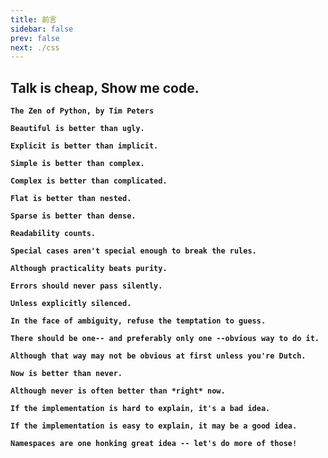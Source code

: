 ```yaml
---
title: 前言
sidebar: false
prev: false
next: ./css
---
```


## Talk is cheap, Show me code.

**`The Zen of Python, by Tim Peters`**

**`Beautiful is better than ugly.`**

**`Explicit is better than implicit.`**

**`Simple is better than complex.`**

**`Complex is better than complicated.`**

**`Flat is better than nested.`**

**`Sparse is better than dense.`**

**`Readability counts.`**

**`Special cases aren't special enough to break the rules.`**

**`Although practicality beats purity.`**

**`Errors should never pass silently.`**

**`Unless explicitly silenced.`**

**`In the face of ambiguity, refuse the temptation to guess.`**

**`There should be one-- and preferably only one --obvious way to do it.`**

**`Although that way may not be obvious at first unless you're Dutch.`**

**`Now is better than never.`**

**`Although never is often better than *right* now.`**

**`If the implementation is hard to explain, it's a bad idea.`**

**`If the implementation is easy to explain, it may be a good idea.`**

**`Namespaces are one honking great idea -- let's do more of those!`**
